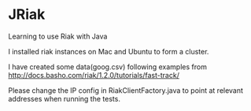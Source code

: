 JRiak
=====

Learning to use Riak with Java

I installed riak instances on Mac and Ubuntu to form a cluster.

I have created some data(goog.csv) following examples from http://docs.basho.com/riak/1.2.0/tutorials/fast-track/

Please change the IP config in RiakClientFactory.java to point at relevant addresses when running the tests.
  